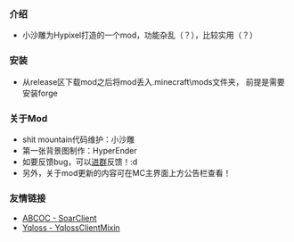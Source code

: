 ### 介绍
- 小沙雕为Hypixel打造的一个mod，功能杂乱（？），比较实用（？）

### 安装
- 从release区下载mod之后将mod丢入.minecraft\mods文件夹，
前提是需要安装forge

### 关于Mod
- shit mountain代码维护：小沙雕
- 第一张背景图制作：HyperEnder
- 如要反馈bug，可以[进群](https://hypixelhelper.pages.dev/qqg)反馈！:d
- 另外，关于mod更新的内容可在MC主界面上方公告栏查看！

### 友情链接
- [ABCOC - SoarClient](https://github.com/ABCOA/Legacy-SoarClient)
- [Yqloss - YqlossClientMixin](https://modrinth.com/mod/yqlossclientmixin)
